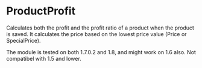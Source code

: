 ProductProfit
====================

Calculates both the profit and the profit ratio of a product when the product is saved. It calculates the price based on the lowest price value (Price or SpecialPrice).

The module is tested on both 1.7.0.2 and 1.8, and might work on 1.6 also. Not compatibel with 1.5 and lower.
